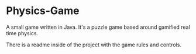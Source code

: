 # Physics-Game
A small game written in Java. It's a puzzle game based around gamified real time physics.

There is a readme inside of the project with the game rules and controls.
